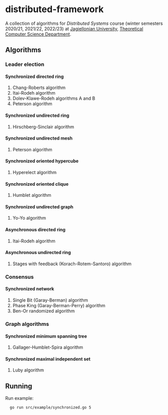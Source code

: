 # distributed-framework
A collection of algorithms for _Distributed Systems_ course (winter semesters 2020/21, 2021/22, 2022/23) at [Jagiellonian University](https://uj.edu.pl), [Theoretical Computer Science Department](https://tcs.uj.edu.pl).

## Algorithms

### Leader election

#### Synchronized directed ring
1. Chang-Roberts algorithm
2. Itai-Rodeh algorithm
3. Dolev-Klawe-Rodeh algorithms A and B
4. Peterson algorithm

#### Synchronized undirected ring
1. Hirschberg-Sinclair algorithm

#### Synchronized undirected mesh
1. Peterson algorithm

#### Synchronized oriented hypercube
1. Hyperelect algorithm

#### Synchronized oriented clique
1. Humblet algorithm

#### Synchronized undirected graph
1. Yo-Yo algorithm

#### Asynchronous directed ring
1. Itai-Rodeh algorithm

#### Asynchronous undirected ring
1. Stages with feedback (Korach-Rotem-Santoro) algorithm

### Consensus

#### Synchronized network
1. Single Bit (Garay-Berman) algorithm
2. Phase King (Garay-Berman-Perry) algorithm
3. Ben-Or randomized algorithm

### Graph algorithms

#### Synchronized minimum spanning tree
1. Gallager-Humblet-Spira algorithm

#### Synchronized maximal independent set
1. Luby algorithm

## Running

Run example:
```bash
  go run src/example/synchronized.go 5
```
